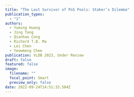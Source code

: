 ```yaml
---
title: "The Last Survivor of PoS Pools: Staker’s Dilemma"
publication_types:
  - "1"
authors:
  - Yuming Huang
  - Jing Tang
  - Qianhao Cong
  - Richard T.B. Ma
  - Lei Chen
  - Yeowmeng Chee
publication: VLDB 2023, Under Review
draft: false
featured: false
image:
  filename: ""
  focal_point: Smart
  preview_only: false
date: 2022-09-24T14:51:33.584Z
---
```

